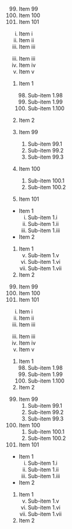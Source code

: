 99. Item 99
100. Item 100
101. Item 101

<ol type="i">
  <li>Item i</li>
  <li>Item ii</li>
  <li>Item iii</li>
</ol>

<ol start="3" type="i">
  <li>Item iii</li>
  <li>Item iv</li>
  <li>Item v</li>
</ol>

1. Item 1
   <ol start="98">
     <li>Sub-item 1.98</li>
     <li>Sub-item 1.99</li>
     <li>Sub-item 1.100</li>
   </ol>
2. Item 2

99. Item 99
    1. Sub-item 99.1
    2. Sub-item 99.2
    3. Sub-item 99.3
100. Item 100
     <ol>
       <li>Sub-item 100.1</li>
       <li>Sub-item 100.2</li>
     </ol>
101. Item 101

- Item 1
  <ol type="i">
    <li>Sub-item 1.i</li>
    <li>Sub-item 1.ii</li>
    <li>Sub-item 1.iii</li>
  </ol>
- Item 2

1. Item 1
   <ol start="5" type="i">
     <li>Sub-item 1.v</li>
     <li>Sub-item 1.vi</li>
     <li>Sub-item 1.vii</li>
   </ol>
2. Item 2

<ol start="99">
  <li>Item 99</li>
  <li>Item 100</li>
  <li>Item 101</li>
</ol>

<ol type="i">
  <li>Item i</li>
  <li>Item ii</li>
  <li>Item iii</li>
</ol>

<ol start="3" type="i">
  <li>Item iii</li>
  <li>Item iv</li>
  <li>Item v</li>
</ol>

<ol>
  <li>
    Item 1
    <ol start="98">
      <li>Sub-item 1.98</li>
      <li>Sub-item 1.99</li>
      <li>Sub-item 1.100</li>
    </ol>
  </li>
  <li>Item 2</li>
</ol>

<ol start="99">
  <li>
    Item 99
    <ol>
      <li>Sub-item 99.1</li>
      <li>Sub-item 99.2</li>
      <li>Sub-item 99.3</li>
    </ol>
  </li>
  <li>
    Item 100
    <ol>
      <li>Sub-item 100.1</li>
      <li>Sub-item 100.2</li>
    </ol>
  </li>
  <li>Item 101</li>
</ol>

<ul>
  <li>
    Item 1
    <ol type="i">
      <li>Sub-item 1.i</li>
      <li>Sub-item 1.ii</li>
      <li>Sub-item 1.iii</li>
    </ol>
  </li>
  <li>Item 2</li>
</ul>

<ol>
  <li>
    Item 1
    <ol start="5" type="i">
      <li>Sub-item 1.v</li>
      <li>Sub-item 1.vi</li>
      <li>Sub-item 1.vii</li>
    </ol>
  </li>
  <li>Item 2</li>
</ol>